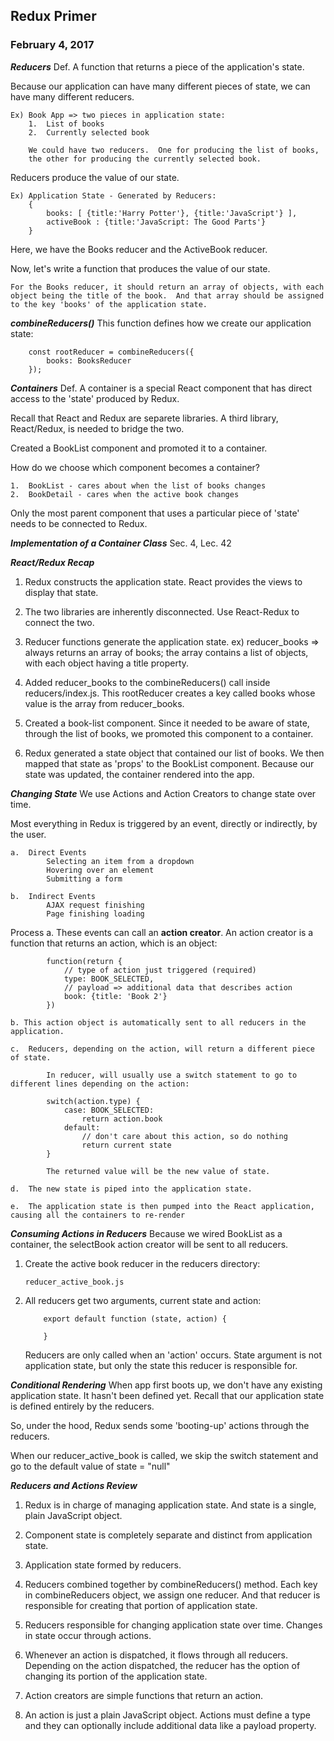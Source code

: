 ## Redux Primer

### February 4, 2017

***Reducers***
Def.  A function that returns a piece of the application's state.

Because our application can have many different pieces of state,
we can have many different reducers.

    Ex) Book App => two pieces in application state:
        1.  List of books
        2.  Currently selected book

        We could have two reducers.  One for producing the list of books,
        the other for producing the currently selected book.

Reducers produce the value of our state.
    
    Ex) Application State - Generated by Reducers:
        {
            books: [ {title:'Harry Potter'}, {title:'JavaScript'} ],
            activeBook : {title:'JavaScript: The Good Parts'}
        } 

Here, we have the Books reducer and the ActiveBook reducer.

Now, let's write a function that produces the value of our state.  

    For the Books reducer, it should return an array of objects, with each object being the title of the book.  And that array should be assigned to the key 'books' of the application state.

***combineReducers()***
This function defines how we create our application state:

        const rootReducer = combineReducers({
            books: BooksReducer
        });

***Containers***
Def.  A container is a special React component that has direct access to the 'state' produced by Redux.  

Recall that React and Redux are separete libraries.  A third library, React/Redux, is needed to bridge the two.

Created a BookList component and promoted it to a container.

How do we choose which component becomes a container?

    1.  BookList - cares about when the list of books changes
    2.  BookDetail - cares when the active book changes

Only the most parent component that uses a particular piece of 'state' needs  to be connected to Redux.

***Implementation of a Container Class***
Sec. 4, Lec. 42

***React/Redux Recap***

1.  Redux constructs the application state.  React provides the views to display that state.

2.  The two libraries are inherently disconnected.  Use React-Redux to connect the two.

3.  Reducer functions generate the application state.
        ex) reducer_books => always returns an array of books; the array contains a list of objects, with each object having a title property.

4.  Added reducer_books to the combineReducers() call inside reducers/index.js.
This rootReducer creates a key called books whose value is the array from reducer_books.

5.  Created a book-list component.  Since it needed to be aware of state, through the list of books, we promoted this component to a container.

6.  Redux generated a state object that contained our list of books.  We then mapped that state as 'props' to the BookList component.  Because our state was updated, the container rendered into the app.

***Changing State***
We use Actions and Action Creators to change state over time.

Most everything in Redux is triggered by an event, directly or indirectly, by the user.

    a.  Direct Events
            Selecting an item from a dropdown
            Hovering over an element
            Submitting a form

    b.  Indirect Events
            AJAX request finishing
            Page finishing loading

Process
    a.  These events can call an **action creator**.  An action creator is a function that returns an action, which is an object:

            function(return {
                // type of action just triggered (required)
                type: BOOK_SELECTED,
                // payload => additional data that describes action
                book: {title: 'Book 2'}
            })

    b. This action object is automatically sent to all reducers in the application.

    c.  Reducers, depending on the action, will return a different piece of state.

            In reducer, will usually use a switch statement to go to different lines depending on the action:

            switch(action.type) {
                case: BOOK_SELECTED:
                    return action.book
                default:
                    // don't care about this action, so do nothing
                    return current state    
            }

            The returned value will be the new value of state.

    d.  The new state is piped into the application state.

    e.  The application state is then pumped into the React application, causing all the containers to re-render


***Consuming Actions in Reducers***
Because we wired BookList as a container, the selectBook action creator will be sent to all reducers.

1.  Create the active book reducer in the reducers directory:

        reducer_active_book.js

2.  All reducers get two arguments, current state and action:

            export default function (state, action) {

            }

    Reducers are only called when an 'action' occurs.
    State argument is not application state, but only the state this reducer is responsible for.


***Conditional Rendering***
When app first boots up, we don't have any existing application state.  It hasn't been defined yet.  Recall that our application state is defined entirely by the reducers.

So, under the hood, Redux sends some 'booting-up' actions through the reducers.

When our reducer_active_book is called, we skip the switch statement and go to the default value of state = "null"

***Reducers and Actions Review***

1.  Redux is in charge of managing application state.  And state is a single, plain JavaScript object.

2.  Component state is completely separate and distinct from application state.

3.  Application state formed by reducers.

4.  Reducers combined together by combineReducers() method.  Each key in combineReducers object, we assign one reducer.  And that reducer is responsible for creating that portion of application state.

5.  Reducers responsible for changing application state over time.  Changes in state occur through actions.

6.  Whenever an action is dispatched, it flows through all reducers.  Depending on the action dispatched, the reducer has the option of changing its portion of the application state.

7.  Action creators are simple functions that return an action.

8.  An action is just a plain JavaScript object.  Actions must define a type and they can optionally include additional data like a payload property.
















